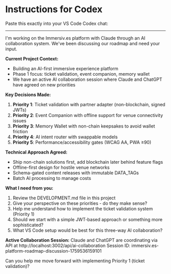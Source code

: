 # Instructions for Codex

Paste this exactly into your VS Code Codex chat:

---

I'm working on the Immersiv.es platform with Claude through an AI collaboration system. We've been discussing our roadmap and need your input.

**Current Project Context:**
- Building an AI-first immersive experience platform
- Phase 1 focus: ticket validation, event companion, memory wallet
- We have an active AI collaboration session where Claude and ChatGPT have agreed on new priorities

**Key Decisions Made:**
1. **Priority 1**: Ticket validation with partner adapter (non-blockchain, signed JWTs)
2. **Priority 2**: Event Companion with offline support for venue connectivity issues
3. **Priority 3**: Memory Wallet with non-chain keepsakes to avoid wallet friction
4. **Priority 4**: AI intent router with swappable models
5. **Priority 5**: Performance/accessibility gates (WCAG AA, PWA ≥90)

**Technical Approach Agreed:**
- Ship non-chain solutions first, add blockchain later behind feature flags
- Offline-first design for hostile venue networks
- Schema-gated content releases with immutable DATA_TAGs
- Batch AI processing to manage costs

**What I need from you:**
1. Review the DEVELOPMENT.md file in this project
2. Give your perspective on these priorities - do they make sense?
3. Help me understand how to implement the ticket validation system (Priority 1)
4. Should we start with a simple JWT-based approach or something more sophisticated?
5. What VS Code setup would be best for this three-way AI collaboration?

**Active Collaboration Session:**
Claude and ChatGPT are coordinating via API at http://localhost:3002/api/ai-collaboration
Session ID: immersiv.es-platform-roadmap-discussion-1759536159101

Can you help me move forward with implementing Priority 1 (ticket validation)?